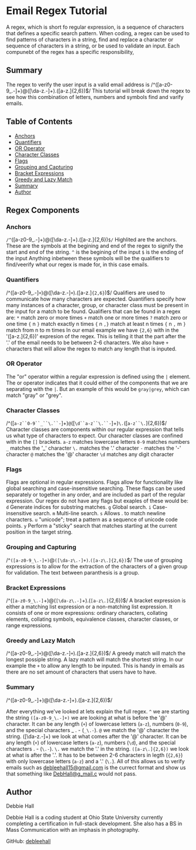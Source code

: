 # Email Regex Tutorial

A regex, which is short fo regular expression, is a sequence of characters that defines a specific search pattern. When coding, a regex can be used to find patterns of characters in a string, find and replace a character or sequence of characters in a string, or be used to validate an input. Each compunebt of the regex has a specific responsibility,

## Summary

The regex to verify the user input is a valid email address is /^([a-z0-9_\.-]+)@([\da-z\.-]+)\.([a-z\.]{2,6})$/
This tutorial will break down the regex to see how this combination of letters, numbers and symbols find and varify emails.

## Table of Contents

- [Anchors](#anchors)
- [Quantifiers](#quantifiers)
- [OR Operator](#or-operator)
- [Character Classes](#character-classes)
- [Flags](#flags)
- [Grouping and Capturing](#grouping-and-capturing)
- [Bracket Expressions](#bracket-expressions)
- [Greedy and Lazy Match](#greedy-and-lazy-match)
- [Summary](#summary)
- [Author](#author)

## Regex Components

### Anchors

`/^`([a-z0-9_\.-]+)@([\da-z\.-]+)\.([a-z\.]{2,6})`$/`
Highlited are the anchors. These are the symbols at the begining and end of the regex to signify the start and end of the string.
    `^` is the begining of the input
    `$` is the ending of the input
Anything inbetween these symbols will be the qualifiers to find/veerify what our regex is made for, in this case emails.

### Quantifiers

/^([a-z0-9_\.-]`+`)@([\da-z\.-]`+`)\.([a-z\.]`{2,6}`)$/
Qualifiers are used to communicate how many characters are expected. Quantifiers specify how many instances of a character, group, or character class must be present in the input for a match to be found.
Qualifiers that can be found in a regex are:
    `*` match zero or more times
    `+` match one or more times
    `?` match zero or one time
    `{` n `}` match exactly n times
    `{` n `,}` match at least n times
    `{` n `,` m `}` match from n to m times
In our email example we have `{2,6}` with in the '([a-z\.]{2,6})' expresion of the regex. This is telling it that the part after the '.' of the email needs to be between 2-6 characters. We also have `+` characters that will allow the regex to match any length that is inputed.

### OR Operator

The "or" operator within a regular expression is defined using the `|` element. The or operator indicates that it could either of the components that we are separating with the `|`. But an example of this would be `gray|grey`, which can match "gray" or "grey".

### Character Classes

/^([`a-z``0-9``_``\.``-`]+)`@`([`\d``a-z``\.``-`]+)`\.`([`a-z``\.`]{2,6})$/
Character classes are components within our regular expression that tells us what type of characters to expect. Our character classes are confined with in the `[]` brackets.
    `a-z` matches lowercase letters
    `0-9` matches numbers
    `_` matches the '_' character
    `\.` matches the '.' character
    `-` matches the '-' character
    `@` matches the '@' character
    `\d` matches any digit character

### Flags

Flags are optional in regular expressions. Flags allow for functionality like global searching and case-insensitive searching. These flags can be used separately or together in any order, and are included as part of the regular expression. Our regex do not have any flags but exaples of these would be:
    `d` Generate indices for substring matches.
    `g` Global search.
    `i` Case-insensitive search.
    `m` Multi-line search.
    `s` Allows . to match newline characters.
    `u` "unicode"; treat a pattern as a sequence of unicode code points.
    `y` Perform a "sticky" search that matches starting at the current position in the target string.

### Grouping and Capturing

/^`([a-z0-9_\.-]+)`@`([\da-z\.-]+)`\.`([a-z\.]{2,6})`$/
The use of grouping expressions is to allow for the extraction of the characters of a given group for validation. The text between paranthesis is a group.

### Bracket Expressions

/^(`[a-z0-9_\.-]`+)@(`[\da-z\.-]`+)\.(`[a-z\.]`{2,6})$/
A bracket expression is either a matching list expression or a non-matching list expression. It consists of one or more expressions: ordinary characters, collating elements, collating symbols, equivalence classes, character classes, or range expressions.

### Greedy and Lazy Match

/^([a-z0-9_\.-]`+`)@([\da-z\.-]`+`)\.([a-z\.]{2,6})$/
A greedy match will match the longest possiple string. A lazy match will match the shortest string. In our example the `+` to allow any length to be inputed. This is handy in emails as there are no set amount of characters that users have to have.

### Summary

/^([a-z0-9_\.-]+)@([\da-z\.-]+)\.([a-z\.]{2,6})$/

After everything we've looked at lets explain the full regex. 
    `^` we are starting the string
    `([a-z0-9_\.-]+)` we are looking at what is before the '@' character. It can be any length (`+`) of lowercase letters (`a-z`), numbers (`0-9`), and the special characters _ . - (`_\.-`).
    `@` we match the '@' character the string.
    ([\da-z\.-]+) we look at what comes after the '@' character. It can be any length (`+`) of lowercase letters (`a-z`), numbers (`\d`), and the special characters . - (`\.-`).
    `\.` we match the '.' in the string.
    `([a-z\.]{2,6})` we look at what is after the '.'. It has to be between 2-6 characters in legth (`{2,6}`) with only lowercase letters (`a-z`) and a '.' (`\.`).
All of this allows us to verify emails such as debleehall15@gmail.com is the currect format and show us that something like DebHall@g_mail.c would not pass.

## Author

Debbie Hall

Debbie Hall is a coding student at Ohio State University currently completing a certification in full-stack development. She also has a BS in Mass Communication with an imphasis in photography.

GitHub: [debleehall](https://github.com/debleehall)
